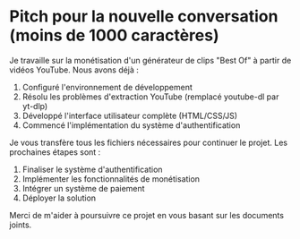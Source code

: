 # Pitch pour la nouvelle conversation (moins de 1000 caractères)

Je travaille sur la monétisation d'un générateur de clips "Best Of" à partir de vidéos YouTube. Nous avons déjà :
1) Configuré l'environnement de développement
2) Résolu les problèmes d'extraction YouTube (remplacé youtube-dl par yt-dlp)
3) Développé l'interface utilisateur complète (HTML/CSS/JS)
4) Commencé l'implémentation du système d'authentification

Je vous transfère tous les fichiers nécessaires pour continuer le projet. Les prochaines étapes sont :
1) Finaliser le système d'authentification
2) Implémenter les fonctionnalités de monétisation
3) Intégrer un système de paiement
4) Déployer la solution

Merci de m'aider à poursuivre ce projet en vous basant sur les documents joints.
